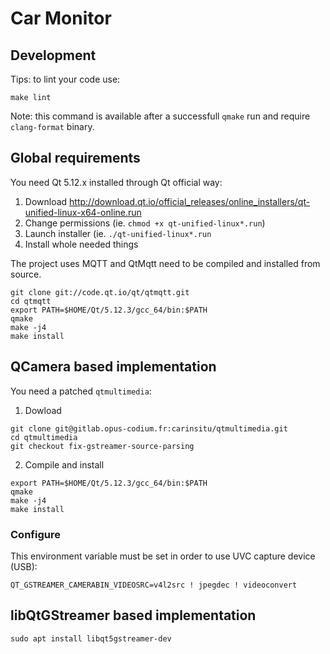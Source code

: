 # Car Monitor

## Development

Tips: to lint your code use:

```shell
make lint
```

Note: this command is available after a successfull `qmake` run and require `clang-format` binary.

## Global requirements

You need Qt 5.12.x installed through Qt official way:

1. Download http://download.qt.io/official_releases/online_installers/qt-unified-linux-x64-online.run
1. Change permissions (ie. `chmod +x qt-unified-linux*.run`)
1. Launch installer (ie. `./qt-unified-linux*.run`
1. Install whole needed things

The project uses MQTT and QtMqtt need to be compiled and installed from source.

```shell
git clone git://code.qt.io/qt/qtmqtt.git
cd qtmqtt
export PATH=$HOME/Qt/5.12.3/gcc_64/bin:$PATH
qmake
make -j4
make install
```

## QCamera based implementation

You need a patched `qtmultimedia`:

1. Dowload

```shell
git clone git@gitlab.opus-codium.fr:carinsitu/qtmultimedia.git
cd qtmultimedia
git checkout fix-gstreamer-source-parsing
```

2. Compile and install

```shell
export PATH=$HOME/Qt/5.12.3/gcc_64/bin:$PATH
qmake
make -j4
make install
```

### Configure

This environment variable must be set in order to use UVC capture device (USB):

```shell
QT_GSTREAMER_CAMERABIN_VIDEOSRC=v4l2src ! jpegdec ! videoconvert
```

## libQtGStreamer based implementation

```shell
sudo apt install libqt5gstreamer-dev
```
